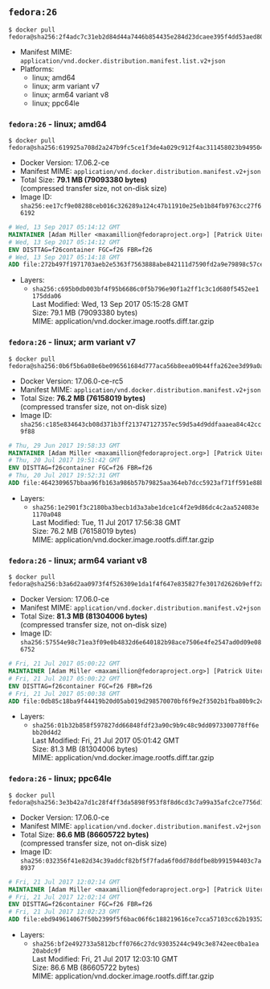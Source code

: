 ## `fedora:26`

```console
$ docker pull fedora@sha256:2f4adc7c31eb2d84d44a7446b854435e284d23dcaee395f4dd53aed80b846d87
```

-	Manifest MIME: `application/vnd.docker.distribution.manifest.list.v2+json`
-	Platforms:
	-	linux; amd64
	-	linux; arm variant v7
	-	linux; arm64 variant v8
	-	linux; ppc64le

### `fedora:26` - linux; amd64

```console
$ docker pull fedora@sha256:619925a708d2a247b9fc5ce1f3de4a029c912f4ac311458023b94950480bc6b0
```

-	Docker Version: 17.06.2-ce
-	Manifest MIME: `application/vnd.docker.distribution.manifest.v2+json`
-	Total Size: **79.1 MB (79093380 bytes)**  
	(compressed transfer size, not on-disk size)
-	Image ID: `sha256:ee17cf9e08288ceb016c326289a124c47b11910e25eb1b84fb9763cc27f66192`

```dockerfile
# Wed, 13 Sep 2017 05:14:12 GMT
MAINTAINER [Adam Miller <maxamillion@fedoraproject.org>] [Patrick Uiterwijk <patrick@puiterwijk.org>]
# Wed, 13 Sep 2017 05:14:12 GMT
ENV DISTTAG=f26container FGC=f26 FBR=f26
# Wed, 13 Sep 2017 05:14:18 GMT
ADD file:272b497f1971703aeb2e5363f7563888abe842111d7590fd2a9e79898c57ced0 in / 
```

-	Layers:
	-	`sha256:c695b0db003bf4f95b6686c0f5b796e90f1a2ff1c3c1d680f5452ee1175dda06`  
		Last Modified: Wed, 13 Sep 2017 05:15:28 GMT  
		Size: 79.1 MB (79093380 bytes)  
		MIME: application/vnd.docker.image.rootfs.diff.tar.gzip

### `fedora:26` - linux; arm variant v7

```console
$ docker pull fedora@sha256:0b6f5b6a08e6be096561684d777aca56b8eea09b44ffa262ee3d99a0a1df6101
```

-	Docker Version: 17.06.0-ce-rc5
-	Manifest MIME: `application/vnd.docker.distribution.manifest.v2+json`
-	Total Size: **76.2 MB (76158019 bytes)**  
	(compressed transfer size, not on-disk size)
-	Image ID: `sha256:c185e834643cb08d371b3ff213747127357ec59d5a4d9ddfaaaea84c42cc9f88`

```dockerfile
# Thu, 29 Jun 2017 19:58:33 GMT
MAINTAINER [Adam Miller <maxamillion@fedoraproject.org>] [Patrick Uiterwijk <patrick@puiterwijk.org>]
# Thu, 20 Jul 2017 19:51:42 GMT
ENV DISTTAG=f26container FGC=f26 FBR=f26
# Thu, 20 Jul 2017 19:52:31 GMT
ADD file:4642309657bbaa96fb163a986b57b79825aa364eb7dcc5923af71ff591e88b4a in / 
```

-	Layers:
	-	`sha256:1e2901f3c2180ba3becb1d3a3abe1dce1c4f2e9d86dc4c2aa524083e1170a048`  
		Last Modified: Tue, 11 Jul 2017 17:56:38 GMT  
		Size: 76.2 MB (76158019 bytes)  
		MIME: application/vnd.docker.image.rootfs.diff.tar.gzip

### `fedora:26` - linux; arm64 variant v8

```console
$ docker pull fedora@sha256:b3a6d2aa0973f4f526309e1da1f4f647e835827fe3017d2626b9eff2aa3b4be1
```

-	Docker Version: 17.06.0-ce
-	Manifest MIME: `application/vnd.docker.distribution.manifest.v2+json`
-	Total Size: **81.3 MB (81304006 bytes)**  
	(compressed transfer size, not on-disk size)
-	Image ID: `sha256:57554e98c71ea3f09e0b4832d6e640182b98ace7506e4fe2547ad0d09e086752`

```dockerfile
# Fri, 21 Jul 2017 05:00:22 GMT
MAINTAINER [Adam Miller <maxamillion@fedoraproject.org>] [Patrick Uiterwijk <patrick@puiterwijk.org>]
# Fri, 21 Jul 2017 05:00:22 GMT
ENV DISTTAG=f26container FGC=f26 FBR=f26
# Fri, 21 Jul 2017 05:00:38 GMT
ADD file:0db85c18ba9f44419b20d05ab019d298570070bf6f9e2f3502b1fba80b9c2cdc in / 
```

-	Layers:
	-	`sha256:01b32b858f597827dd66848fdf23a90c9b9c48c9dd0973300778ff6ebb20d4d2`  
		Last Modified: Fri, 21 Jul 2017 05:01:42 GMT  
		Size: 81.3 MB (81304006 bytes)  
		MIME: application/vnd.docker.image.rootfs.diff.tar.gzip

### `fedora:26` - linux; ppc64le

```console
$ docker pull fedora@sha256:3e3b42a7d1c28f4ff3da5898f953f8f8d6cd3c7a99a35afc2ce7756d1b58e22a
```

-	Docker Version: 17.06.0-ce
-	Manifest MIME: `application/vnd.docker.distribution.manifest.v2+json`
-	Total Size: **86.6 MB (86605722 bytes)**  
	(compressed transfer size, not on-disk size)
-	Image ID: `sha256:032356f41e82d34c39addcf82bf5f7fada6f0dd78ddfbe8b991594403c7a8937`

```dockerfile
# Fri, 21 Jul 2017 12:02:14 GMT
MAINTAINER [Adam Miller <maxamillion@fedoraproject.org>] [Patrick Uiterwijk <patrick@puiterwijk.org>]
# Fri, 21 Jul 2017 12:02:14 GMT
ENV DISTTAG=f26container FGC=f26 FBR=f26
# Fri, 21 Jul 2017 12:02:23 GMT
ADD file:ebd949614067f50b2399f5f6bac06f6c188219616ce7cca57103cc62b19352fb in / 
```

-	Layers:
	-	`sha256:bf2e492733a5812bcff0766c27dc93035244c949c3e8742eec0ba1ea20abdc9f`  
		Last Modified: Fri, 21 Jul 2017 12:03:10 GMT  
		Size: 86.6 MB (86605722 bytes)  
		MIME: application/vnd.docker.image.rootfs.diff.tar.gzip
